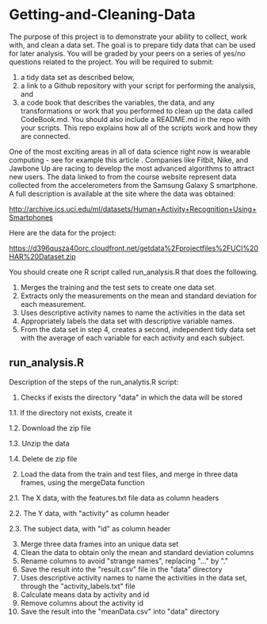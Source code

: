 # Getting-and-Cleaning-Data

The purpose of this project is to demonstrate your ability to collect, work with, and clean a data set. The goal is to prepare tidy data that can be used for later analysis. You will be graded by your peers on a series of yes/no questions related to the project. You will be required to submit: 

1. a tidy data set as described below, 
2. a link to a Github repository with your script for performing the analysis, and 
3. a code book that describes the variables, the data, and any transformations or work that you performed to clean up the data called CodeBook.md. You should also include a README.md in the repo with your scripts. This repo explains how all of the scripts work and how they are connected.  

One of the most exciting areas in all of data science right now is wearable computing - see for example this article . Companies like Fitbit, Nike, and Jawbone Up are racing to develop the most advanced algorithms to attract new users. The data linked to from the course website represent data collected from the accelerometers from the Samsung Galaxy S smartphone. A full description is available at the site where the data was obtained: 

http://archive.ics.uci.edu/ml/datasets/Human+Activity+Recognition+Using+Smartphones 

Here are the data for the project: 

https://d396qusza40orc.cloudfront.net/getdata%2Fprojectfiles%2FUCI%20HAR%20Dataset.zip 

You should create one R script called run_analysis.R that does the following. 

1. Merges the training and the test sets to create one data set.
2. Extracts only the measurements on the mean and standard deviation for each measurement. 
3. Uses descriptive activity names to name the activities in the data set
4. Appropriately labels the data set with descriptive variable names. 
5. From the data set in step 4, creates a second, independent tidy data set with the average of each variable for each activity and each subject.

## run_analysis.R

Description of the steps of the run_analytis.R script:

1. Checks if exists the directory "data" in which the data will be stored

1.1. If the directory not exists, create it

1.2. Download the zip file

1.3. Unzip the data

1.4. Delete de zip file

2. Load the data from the train and test files, and merge in three data frames, using the mergeData function

2.1. The X data, with the features.txt file data as column headers

2.2. The Y data, with "activity" as column header

2.3. The subject data, with "id" as column header

3. Merge three data frames into an unique data set
4. Clean the data to obtain only the mean and standard deviation columns
5. Rename columns to avoid "strange names", replacing "..." by "."
6. Save the result into the "result.csv" file in the "data" directory
7. Uses descriptive activity names to name the activities in the data set, through the "activity_labels.txt" file
8. Calculate means data by activity and id
9. Remove columns about the activity id
10. Save the result into the "meanData.csv" into "data" directory

